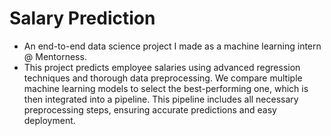 # Salary Prediction
   - An end-to-end data science project I made as a machine learning intern @ Mentorness.
   - This project predicts employee salaries using advanced regression techniques and thorough data preprocessing. We compare multiple machine learning models to select the best-performing one, which is then integrated into a pipeline. This pipeline includes all necessary preprocessing steps, ensuring accurate predictions and easy deployment.
